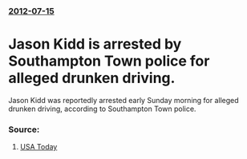 ### [2012-07-15](/news/2012/07/15/index.md)

# Jason Kidd is arrested by Southampton Town police for alleged drunken driving. 

Jason Kidd was reportedly arrested early Sunday morning for alleged drunken driving, according to Southampton Town police. 


### Source:

1. [USA Today](http://content.usatoday.com/communities/gameon/post/2012/07/knicks-jason-kidd-arrested-on-dui-charges-at-the-hamptons/1)
